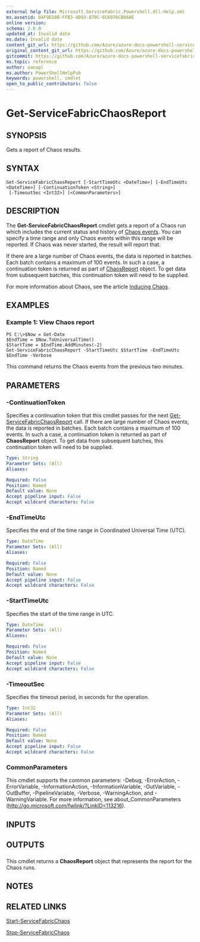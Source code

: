 ```yaml
---
external help file: Microsoft.ServiceFabric.Powershell.dll-Help.xml
ms.assetid: D4F9D188-FFB3-4D93-870C-6C6076CBA6AE
online version:
schema: 2.0.0
updated_at: Invalid date
ms.date: Invalid date
content_git_url: https://github.com/Azure/azure-docs-powershell-servicefabric/blob/master/service-fabric-cmdlets/ServiceFabric/vlatest/Get-ServiceFabricChaosReport.md
original_content_git_url: https://github.com/Azure/azure-docs-powershell-servicefabric/blob/master/service-fabric-cmdlets/ServiceFabric/vlatest/Get-ServiceFabricChaosReport.md
gitcommit: https://github.com/Azure/azure-docs-powershell-servicefabric/blob/
ms.topic: reference
author: oanapl
ms.author: PowerShellHelpPub
keywords: powershell, cmdlet
open_to_public_contributors: false
---
```


# Get-ServiceFabricChaosReport

## SYNOPSIS
Gets a report of Chaos results.

## SYNTAX

```
Get-ServiceFabricChaosReport [-StartTimeUtc <DateTime>] [-EndTimeUtc <DateTime>] [-ContinuationToken <String>]
 [-TimeoutSec <Int32>] [<CommonParameters>]
```

## DESCRIPTION
The **Get-ServiceFabricChaosReport** cmdlet gets a report of a Chaos run which includes the current status and history of [Chaos events](https://docs.microsoft.com/en-us/dotnet/api/system.fabric.chaos.datastructures.chaosevent). You can specify a time range and only Chaos events within this range will be reported. If Chaos was never started, the result will report that.

If there are a large number of Chaos events, the data is reported in batches. Each batch contains a maximum of 100 events. In such a case, a continuation token is returned as part of [ChaosReport](https://docs.microsoft.com/en-us/dotnet/api/system.fabric.chaos.datastructures.chaosreport) object. To get data from subsequent batches, this continuation token will need to be supplied.

For more information about Chaos, see the article [Inducing Chaos](https://docs.microsoft.com/en-us/azure/service-fabric/service-fabric-controlled-chaos).


## EXAMPLES

### Example 1: View Chaos report
```
PS C:\>$Now = Get-Date
$EndTime = $Now.ToUniversalTime()
$StartTime = $EndTime.AddMinutes(-2)
Get-ServiceFabricChaosReport -StartTimeUtc $StartTime -EndTimeUtc $EndTime -Verbose
```
This command returns the Chaos events from the previous two minutes.

## PARAMETERS

### -ContinuationToken
Specifies a continuation token that this cmdlet passes for the next [Get-ServiceFabricChaosReport](./Get-ServiceFabricChaosReport.md) call. If there are large number of Chaos events, the data is reported in batches. Each batch contains a maximum of 100 events. In such a case, a continuation token is returned as part of **ChaosReport** object. To get data from subsequent batches, this continuation token will need to be supplied.


```yaml
Type: String
Parameter Sets: (All)
Aliases: 

Required: False
Position: Named
Default value: None
Accept pipeline input: False
Accept wildcard characters: False
```

### -EndTimeUtc
Specifies the end of the time range in Coordinated Universal Time (UTC).

```yaml
Type: DateTime
Parameter Sets: (All)
Aliases: 

Required: False
Position: Named
Default value: None
Accept pipeline input: False
Accept wildcard characters: False
```

### -StartTimeUtc
Specifies the start of the time range in UTC.

```yaml
Type: DateTime
Parameter Sets: (All)
Aliases: 

Required: False
Position: Named
Default value: None
Accept pipeline input: False
Accept wildcard characters: False
```

### -TimeoutSec
Specifies the timeout period, in seconds for the operation.

```yaml
Type: Int32
Parameter Sets: (All)
Aliases: 

Required: False
Position: Named
Default value: None
Accept pipeline input: False
Accept wildcard characters: False
```

### CommonParameters
This cmdlet supports the common parameters: -Debug, -ErrorAction, -ErrorVariable, -InformationAction, -InformationVariable, -OutVariable, -OutBuffer, -PipelineVariable, -Verbose, -WarningAction, and -WarningVariable. For more information, see about_CommonParameters (http://go.microsoft.com/fwlink/?LinkID=113216).

## INPUTS

## OUTPUTS

###  
This cmdlet returns a **ChaosReport** object that represents the report for the Chaos runs.

## NOTES

## RELATED LINKS

[Start-ServiceFabricChaos](./Start-ServiceFabricChaos.md)

[Stop-ServiceFabricChaos](./Stop-ServiceFabricChaos.md)
